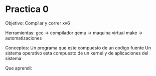 # Practica 0

Objetivo: Compilar y correr xv6

Herramientas: 
gcc -> compilador
qemu -> maquina virtual
make -> automatizaciones 

Conceptos: 
Un programa que este compuesto de un codigo fuente 
Un sistema operativo esta compuesto de un kernel y de aplicaciones del sistema


Que aprendi: 
